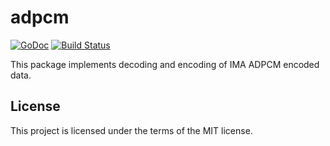# adpcm

[![GoDoc](https://godoc.org/github.com/bovarysme/adpcm?status.svg)](https://godoc.org/github.com/bovarysme/adpcm)
[![Build Status](https://travis-ci.org/bovarysme/adpcm.svg?branch=master)](https://travis-ci.org/bovarysme/adpcm)

This package implements decoding and encoding of IMA ADPCM encoded data.

## License

This project is licensed under the terms of the MIT license.
